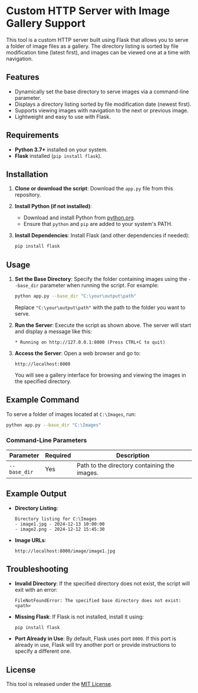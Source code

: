 # Custom HTTP Server with Image Gallery Support

This tool is a custom HTTP server built using Flask that allows you to serve a folder of image files as a gallery. The directory listing is sorted by file modification time (latest first), and images can be viewed one at a time with navigation.

## Features

- Dynamically set the base directory to serve images via a command-line parameter.
- Displays a directory listing sorted by file modification date (newest first).
- Supports viewing images with navigation to the next or previous image.
- Lightweight and easy to use with Flask.

## Requirements

- **Python 3.7+** installed on your system.
- **Flask** installed (`pip install flask`).

## Installation

1. **Clone or download the script**:
   Download the `app.py` file from this repository.

2. **Install Python (if not installed)**:
   - Download and install Python from [python.org](https://www.python.org/).
   - Ensure that `python` and `pip` are added to your system's PATH.

3. **Install Dependencies**:
   Install Flask (and other dependencies if needed):
   ```bash
   pip install flask
   ```

## Usage

1. **Set the Base Directory**:
   Specify the folder containing images using the `--base_dir` parameter when running the script. For example:
   ```bash
   python app.py --base_dir "C:\your\output\path"
   ```
   Replace `"C:\your\output\path"` with the path to the folder you want to serve.

2. **Run the Server**:
   Execute the script as shown above. The server will start and display a message like this:
   ```
   * Running on http://127.0.0.1:8000 (Press CTRL+C to quit)
   ```

3. **Access the Server**:
   Open a web browser and go to:
   ```
   http://localhost:8000
   ```
   You will see a gallery interface for browsing and viewing the images in the specified directory.

## Example Command

To serve a folder of images located at `C:\Images`, run:
```bash
python app.py --base_dir "C:\Images"
```

### Command-Line Parameters

| Parameter    | Required | Description                                  |
|--------------|----------|----------------------------------------------|
| `--base_dir` | Yes      | Path to the directory containing the images. |

## Example Output

- **Directory Listing**:
  ```
  Directory listing for C:\Images
  - image1.jpg - 2024-12-13 10:00:00
  - image2.png - 2024-12-12 15:45:30
  ```

- **Image URLs**:
  ```
  http://localhost:8000/image/image1.jpg
  ```

## Troubleshooting

- **Invalid Directory**:
  If the specified directory does not exist, the script will exit with an error:
  ```
  FileNotFoundError: The specified base directory does not exist: <path>
  ```

- **Missing Flask**:
  If Flask is not installed, install it using:
  ```bash
  pip install flask
  ```

- **Port Already in Use**:
  By default, Flask uses port `8000`. If this port is already in use, Flask will try another port or provide instructions to specify a different one.

## License

This tool is released under the [MIT License](LICENSE).
